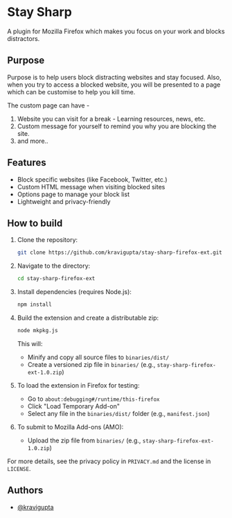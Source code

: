 # Stay Sharp
A plugin for Mozilla Firefox which makes you focus on your work and blocks distractors. 

## Purpose
Purpose is to help users block distracting websites and stay focused. Also, when you try to access a blocked website, you will be presented to a page which can be customise to help you kill time. 

The custom page can have -
1. Website you can visit for a break - Learning resources, news, etc.
2. Custom message for yourself to remind you why you are blocking the site.
3. and more.. 

## Features
- Block specific websites (like Facebook, Twitter, etc.)
- Custom HTML message when visiting blocked sites
- Options page to manage your block list
- Lightweight and privacy-friendly

## How to build
1. Clone the repository:
   ```bash
   git clone https://github.com/kravigupta/stay-sharp-firefox-ext.git
   ```
2. Navigate to the directory:
   ```bash
   cd stay-sharp-firefox-ext
   ```
3. Install dependencies (requires Node.js):
   ```bash
   npm install
   ```
4. Build the extension and create a distributable zip:
   ```bash
   node mkpkg.js
   ```
   This will:
   - Minify and copy all source files to `binaries/dist/`
   - Create a versioned zip file in `binaries/` (e.g., `stay-sharp-firefox-ext-1.0.zip`)

5. To load the extension in Firefox for testing:
   - Go to `about:debugging#/runtime/this-firefox`
   - Click "Load Temporary Add-on"
   - Select any file in the `binaries/dist/` folder (e.g., `manifest.json`)

6. To submit to Mozilla Add-ons (AMO):
   - Upload the zip file from `binaries/` (e.g., `stay-sharp-firefox-ext-1.0.zip`)

For more details, see the privacy policy in `PRIVACY.md` and the license in `LICENSE`.

## Authors
- [@kravigupta](https://github.com/kravigupta)